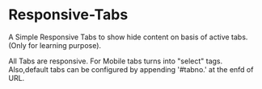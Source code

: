 # Responsive-Tabs
A Simple Responsive Tabs to show hide content on basis of active tabs.(Only for learning purpose).



All Tabs are responsive. For Mobile tabs turns into  "select" tags.
Also,default tabs can be configured by appending '#tabno.' at the enfd of URL.
